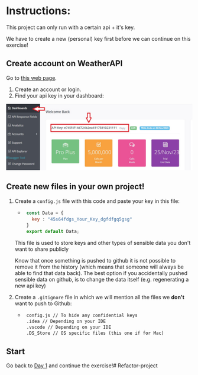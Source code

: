 # Instructions:

This project can only run with a certain api + it's key.

We have to create a new (personal) key first before we can continue on this exercise!

## Create account on WeatherAPI

Go to [this web page](https://www.weatherapi.com/).

1. Create an account or login.
2. Find your api key in your dashboard:

![](./myApiKeys.jpg)

## Create new files in your own project!

1. Create a `config.js` file with this code and paste your key in this file:
   * ```js
      const Data = {
        key : "45s64fdgs_Your_Key_dgfdfgq5gsg"
      }
      export default Data;
      ```
   This file is used to store keys and other types of sensible data you don't want to share publicly

   Know that once something is pushed to github it is not possible to remove it from the history (which means that someone will always be able to find that data back). The best option if you accidentally pushed sensible data on github, is to change the data itself (e.g. regenerating a new api key)
2. Create a `.gitignore` file in which we will mention all the files we **don't** want to push to Github:
   * ```
      config.js // To hide any confidential keys
      .idea // Depending on your IDE
      .vscode // Depending on your IDE
      .DS_Store // OS specific files (this one if for Mac)
      ```
## Start

Go back to [Day 1](../Part1-Refactor) and continue the exercise!# Refactor-project
